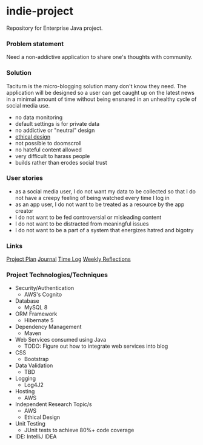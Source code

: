 # indie-project

Repository for Enterprise Java project.

### Problem statement
Need a non-addictive application to share one's thoughts with community. 

### Solution
Taciturn is the micro-blogging solution many don't know they need. 
The application will be designed so a user can get caught up on the latest news in a minimal amount of time without being ensnared in an unhealthy cycle of social media use.  
* no data monitoring 
* default settings is for private data
* no addictive or "neutral" design 
* [ethical design](https://mindfultechnics.com/reform-social-media-part-v-ethical-design-in-social-media/) 
* not possible to doomscroll
* no hateful content allowed 
* very difficult to harass people
* builds rather than erodes social trust

### User stories
* as a social media user, I do not want my data to be collected so that I do not have a creepy feeling of being watched every time I log in 
* as an app user, I do not want to be treated as a resource by the app creator
* I do not want to be fed controversial or misleading content
* I do not want to be distracted from meaningful issues
* I do not want to be a part of a system that energizes hatred and bigotry

### Links
[Project Plan](/ProjectPlan.md)
[Journal](/Journal.md)
[Time Log](/TimeLog.md)
[Weekly Reflections](/WeeklyReflection.md)

### Project Technologies/Techniques
* Security/Authentication
    * AWS's Cognito
* Database
    * MySQL 8
* ORM Framework
    * Hibernate 5
* Dependency Management
    * Maven
* Web Services consumed using Java
    * TODO: Figure out how to integrate web services into blog
* CSS
    * Bootstrap
* Data Validation
    * TBD
* Logging
    * Log4J2
* Hosting
    * AWS
* Independent Research Topic/s
    * AWS
    * Ethical Design 
* Unit Testing
    * JUnit tests to achieve 80%+ code coverage
* IDE: IntelliJ IDEA
